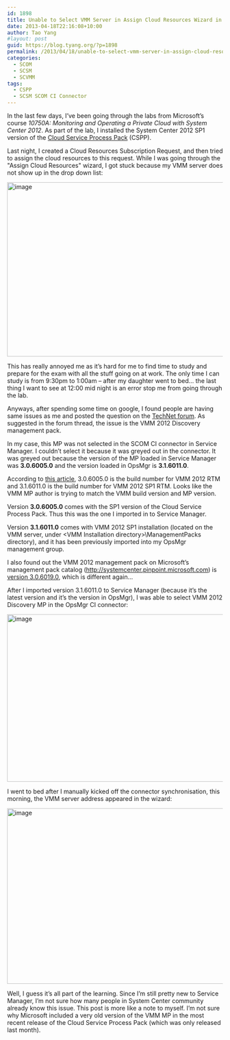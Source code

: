 ```yaml
---
id: 1898
title: Unable to Select VMM Server in Assign Cloud Resources Wizard in Service Manager
date: 2013-04-18T22:16:08+10:00
author: Tao Yang
#layout: post
guid: https://blog.tyang.org/?p=1898
permalink: /2013/04/18/unable-to-select-vmm-server-in-assign-cloud-resources-wizard-in-service-manager/
categories:
  - SCOM
  - SCSM
  - SCVMM
tags:
  - CSPP
  - SCSM SCOM CI Connector
---
```

In the last few days, I’ve been going through the labs from Microsoft’s course <em>10750A: Monitoring and Operating a Private Cloud with System Center 2012</em>. As part of the lab, I installed the System Center 2012 SP1 version of the <a href="http://www.microsoft.com/en-us/download/details.aspx?id=36497">Cloud Service Process Pack</a> (CSPP).

Last night, I created a Cloud Resources Subscription Request, and then tried to assign the cloud resources to this request. While I was going through the "Assign Cloud Resources" wizard, I got stuck because my VMM server does not show up in the drop down list:

<a href="https://blog.tyang.org/wp-content/uploads/2013/04/image17.png"><img style="background-image: none; padding-top: 0px; padding-left: 0px; display: inline; padding-right: 0px; border: 0px;" title="image" alt="image" src="https://blog.tyang.org/wp-content/uploads/2013/04/image_thumb17.png" width="580" height="407" border="0" /></a>

This has really annoyed me as it’s hard for me to find time to study and prepare for the exam with all the stuff going on at work. The only time I can study is from 9:30pm to 1:00am – after my daughter went to bed… the last thing I want to see at 12:00 mid night is an error stop me from going through the lab.

Anyways, after spending some time on google, I found people are having same issues as me and posted the question on the <a href="http://social.technet.microsoft.com/Forums/en-US/privatecloud/thread/edcc7273-2e65-4b12-a7c2-789f6d96fe32/">TechNet forum</a>. As suggested in the forum thread, the issue is the VMM 2012 Discovery management pack.

In my case, this MP was not selected in the SCOM CI connector in Service Manager. I couldn’t select it because it was greyed out in the connector. It was greyed out because the version of the MP loaded in Service Manager was <strong>3.0.6005.0</strong> and the version loaded in OpsMgr is <strong>3.1.6011.0</strong>.

According to <a href="http://social.technet.microsoft.com/wiki/contents/articles/15361.list-of-build-numbers-for-system-center-virtual-machine-manager.aspx">this article</a>, 3.0.6005.0 is the build number for VMM 2012 RTM and 3.1.6011.0 is the build number for VMM 2012 SP1 RTM. Looks like the VMM MP author is trying to match the VMM build version and MP version.

Version <strong>3.0.6005.0</strong> comes with the SP1 version of the Cloud Service Process Pack. Thus this was the one I imported in to Service Manager.

Version <strong>3.1.6011.0</strong> comes with VMM 2012 SP1 installation (located on the VMM server, under &lt;VMM Installation directory&gt;\ManagementPacks directory), and it has been previously imported into my OpsMgr management group.

I also found out the VMM 2012 management pack on Microsoft’s management pack catalog (<a href="http://systemcenter.pinpoint.microsoft.com">http://systemcenter.pinpoint.microsoft.com</a>) is <a href="http://systemcenter.pinpoint.microsoft.com/en-US/applications/Monitoring-Pack-for-System-Center-2012-Virtual-Machine-Manager-12884940307">version 3.0.6019.0</a>, which is different again…

After I imported version 3.1.6011.0 to Service Manager (because it’s the latest version and it’s the version in OpsMgr), I was able to select VMM 2012 Discovery MP in the OpsMgr CI connector:

<a href="https://blog.tyang.org/wp-content/uploads/2013/04/image18.png"><img style="background-image: none; padding-top: 0px; padding-left: 0px; display: inline; padding-right: 0px; border: 0px;" title="image" alt="image" src="https://blog.tyang.org/wp-content/uploads/2013/04/image_thumb18.png" width="556" height="391" border="0" /></a>

I went to bed after I manually kicked off the connector synchronisation, this morning, the VMM server address appeared in the wizard:

<a href="https://blog.tyang.org/wp-content/uploads/2013/04/image19.png"><img style="background-image: none; padding-top: 0px; padding-left: 0px; display: inline; padding-right: 0px; border: 0px;" title="image" alt="image" src="https://blog.tyang.org/wp-content/uploads/2013/04/image_thumb19.png" width="580" height="410" border="0" /></a>

Well, I guess it’s all part of the learning. Since I’m still pretty new to Service Manager, I’m not sure how many people in System Center community already know this issue. This post is more like a note to myself. I’m not sure why Microsoft included a very old version of the VMM MP in the most recent release of the Cloud Service Process Pack (which was only released last month).